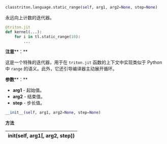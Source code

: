 ```python
classtriton.language.static_range(self, arg1, arg2=None, step=None)
```


永远向上计数的迭代器。


```python
@triton.jit
def kernel(...):
    for i in tl.static_range(10):
        ...
```


**注意****：**


这是一个特殊的迭代器，用于在 `triton.jit` 函数的上下文中实现类似于 Python 中 `range` 的语义。此外，它还引导编译器主动展开循环。


**参数****：**

* **arg1** - 起始值。
* **arg2** - 结束值。
* **step** - 步长值。

```python
__init__(self, arg1, arg2=None, step=None)
```


**方法**

|**__init__(self, arg1[, arg2, step])**|
|:----|


